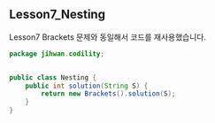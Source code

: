 ## Lesson7_Nesting



Lesson7 Brackets 문제와 동일해서 코드를 재사용했습니다.



```java
package jihwan.codility;


public class Nesting {
    public int solution(String S) {
        return new Brackets().solution(S);
    }
}
```

